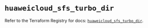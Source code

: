 # `huaweicloud_sfs_turbo_dir`

Refer to the Terraform Registry for docs: [`huaweicloud_sfs_turbo_dir`](https://registry.terraform.io/providers/huaweicloud/huaweicloud/1.71.1/docs/resources/sfs_turbo_dir).
